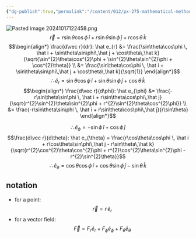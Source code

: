 ```yaml
---
{"dg-publish":true,"permalink":"/content/012/px-275-mathematical-methods/b-coordinate-systems-and-integration/b1-coordinate-systems/px-275-b1f-spherical-basis-vectors/","noteIcon":"1","created":"2024-11-25T10:50:32.000+00:00","updated":"2024-11-26T10:04:36.485+00:00"}
---
```


![Pasted image 20241017122458.png](/img/user/pics/Pasted%20image%2020241017122458.png)
$$\vec r = r\sin\theta\cos\phi \, \hat i + r\sin\theta\sin\phi\,\hat j + r\cos\theta\,\hat k$$
$$\begin{align*}
	\frac{d\vec r}{dr}: \hat e_{r} &= \frac{\sin\theta\cos\phi \, \hat i + \sin\theta\sin\phi\,\hat j + \cos\theta\,\hat k}{\sqrt{\sin^{2}\theta\cos^{2}\phi + \sin^{2}\theta\sin^{2}\phi + \cos^{2}\theta}} \\
	&= \frac{\sin\theta\cos\phi \, \hat i + \sin\theta\sin\phi\,\hat j + \cos\theta\,\hat k}{\sqrt{1}}
\end{align*}$$
$$\therefore \hat e_{r}= \sin\theta\cos\phi \, \hat i + \sin\theta\sin\phi\,\hat j + \cos\theta\,\hat k$$
$$\begin{align*}
	\frac{d\vec r}{d\phi}: \hat e_{\phi} &= \frac{-r\sin\theta\sin\phi \, \hat i + r\sin\theta\cos\phi\,\hat j}{\sqrt{r^{2}\sin^{2}\theta\sin^{2}\phi + r^{2}\sin^{2}\theta\cos^{2}\phi}} \\
	&= \frac{-r\sin\theta\sin\phi \, \hat i + r\sin\theta\cos\phi\,\hat j}{r\sin\theta}
\end{align*}$$

$$\therefore \hat e_{\phi}= -\sin\phi \, \hat i + \cos\phi\,\hat j$$
$$\frac{d\vec r}{d\theta}: \hat e_{\theta} = \frac{r\cos\theta\cos\phi \, \hat i + r\cos\theta\sin\phi\,\hat j - r\sin\theta\,\hat k}{\sqrt{r^{2}\cos^{2}\theta\cos^{2}\phi + r^{2}\cos^{2}\theta\sin^{2}\phi - r^{2}\sin^{2}\theta}}$$
$$\therefore \hat e_{\theta} = \cos\theta\cos\phi \, \hat i + \cos\theta\sin\phi\,\hat j - \sin\theta\,\hat k$$
## notation
- for a point: 
$$\vec r = r\,\hat e_r$$
- for a vector field: 
$$\vec F = F_{r}\hat e_{r}+ F_{\phi} \hat e_{\phi} + F_{\theta} \hat e_\theta$$
